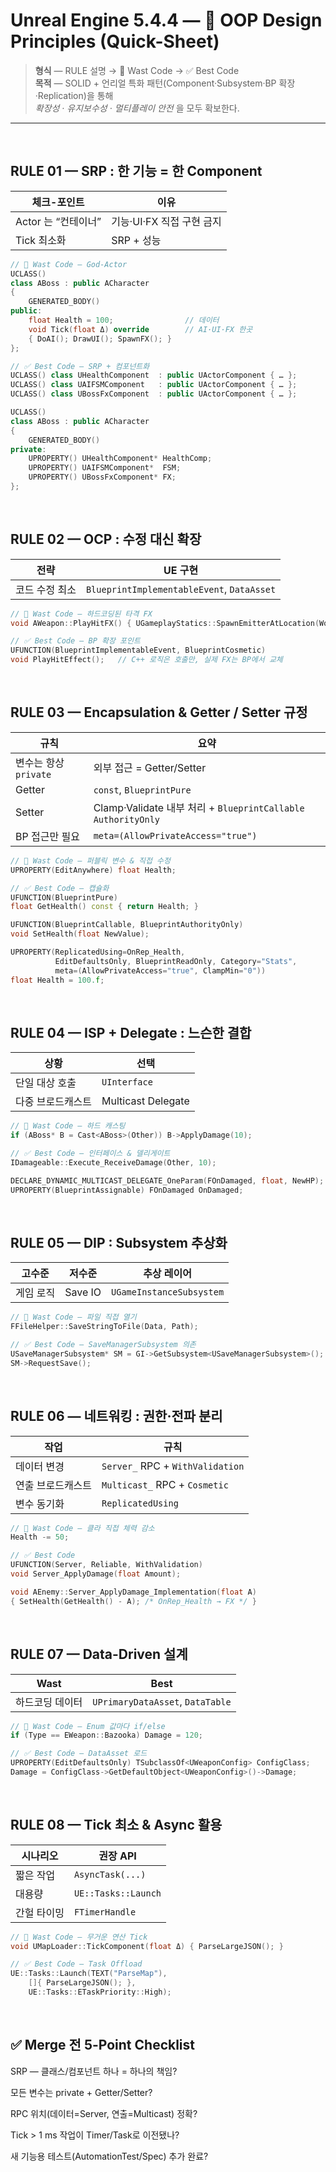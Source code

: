 # Unreal Engine 5.4.4 — 🧩 **OOP Design Principles (Quick-Sheet)** 
> **형식** — RULE 설명 → 🚫 Wast Code → ✅ Best Code  
> **목적** — SOLID + 언리얼 특화 패턴(Component·Subsystem·BP 확장·Replication)을 통해  
> *확장성 · 유지보수성 · 멀티플레이 안전* 을 모두 확보한다.

---
<br>

## RULE 01 — **SRP : 한 기능 = 한 Component**

| 체크-포인트 | 이유 |
|-------------|------|
| Actor 는 “컨테이너” | 기능·UI·FX 직접 구현 금지 |
| Tick 최소화 | SRP + 성능 |

```cpp
// 🚫 Wast Code — God-Actor
UCLASS()
class ABoss : public ACharacter
{
    GENERATED_BODY()
public:
    float Health = 100;                // 데이터
    void Tick(float Δ) override        // AI·UI·FX 한곳
    { DoAI(); DrawUI(); SpawnFX(); }
};

// ✅ Best Code — SRP + 컴포넌트화
UCLASS() class UHealthComponent  : public UActorComponent { … };
UCLASS() class UAIFSMComponent   : public UActorComponent { … };
UCLASS() class UBossFxComponent  : public UActorComponent { … };

UCLASS()
class ABoss : public ACharacter
{
    GENERATED_BODY()
private:
    UPROPERTY() UHealthComponent* HealthComp;
    UPROPERTY() UAIFSMComponent*  FSM;
    UPROPERTY() UBossFxComponent* FX;
};
```
<br>

## RULE 02 — OCP : 수정 대신 확장

| 전략       | UE 구현                                      |
| -------- | ------------------------------------------ |
| 코드 수정 최소 | `BlueprintImplementableEvent`, `DataAsset` |
 
```cpp
// 🚫 Wast Code — 하드코딩된 타격 FX
void AWeapon::PlayHitFX() { UGameplayStatics::SpawnEmitterAtLocation(World, FX, HitLoc); }

// ✅ Best Code — BP 확장 포인트
UFUNCTION(BlueprintImplementableEvent, BlueprintCosmetic)
void PlayHitEffect();   // C++ 로직은 호출만, 실제 FX는 BP에서 교체
```
<br>

## RULE 03 — Encapsulation & Getter / Setter 규정

| 규칙               | 요약                                                         |
| ---------------- | ---------------------------------------------------------- |
| 변수는 항상 `private` | 외부 접근 = Getter/Setter                                      |
| Getter           | `const`, `BlueprintPure`                                   |
| Setter           | Clamp·Validate 내부 처리 + `BlueprintCallable` `AuthorityOnly` |
| BP 접근만 필요        | `meta=(AllowPrivateAccess="true")`                         |

```cpp
// 🚫 Wast Code — 퍼블릭 변수 & 직접 수정
UPROPERTY(EditAnywhere) float Health;

// ✅ Best Code — 캡슐화
UFUNCTION(BlueprintPure)
float GetHealth() const { return Health; }

UFUNCTION(BlueprintCallable, BlueprintAuthorityOnly)
void SetHealth(float NewValue);

UPROPERTY(ReplicatedUsing=OnRep_Health,
          EditDefaultsOnly, BlueprintReadOnly, Category="Stats",
          meta=(AllowPrivateAccess="true", ClampMin="0"))
float Health = 100.f;
```
<br>

## RULE 04 — ISP + Delegate : 느슨한 결합

| 상황        | 선택                 |
| --------- | ------------------ |
| 단일 대상 호출  | `UInterface`       |
| 다중 브로드캐스트 | Multicast Delegate |

```cpp
// 🚫 Wast Code — 하드 캐스팅
if (ABoss* B = Cast<ABoss>(Other)) B->ApplyDamage(10);

// ✅ Best Code — 인터페이스 & 델리게이트
IDamageable::Execute_ReceiveDamage(Other, 10);

DECLARE_DYNAMIC_MULTICAST_DELEGATE_OneParam(FOnDamaged, float, NewHP);
UPROPERTY(BlueprintAssignable) FOnDamaged OnDamaged;
```
<br>

## RULE 05 — DIP : Subsystem 추상화

| 고수준   | 저수준     | 추상 레이어                   |
| ----- | ------- | ------------------------ |
| 게임 로직 | Save IO | `UGameInstanceSubsystem` |

```cpp
// 🚫 Wast Code — 파일 직접 열기
FFileHelper::SaveStringToFile(Data, Path);

// ✅ Best Code — SaveManagerSubsystem 의존
USaveManagerSubsystem* SM = GI->GetSubsystem<USaveManagerSubsystem>();
SM->RequestSave();
```
<br>

## RULE 06 — 네트워킹 : 권한·전파 분리

| 작업        | 규칙                               |
| --------- | -------------------------------- |
| 데이터 변경    | `Server_` RPC + `WithValidation` |
| 연출 브로드캐스트 | `Multicast_` RPC + `Cosmetic`    |
| 변수 동기화    | `ReplicatedUsing`                |

```cpp
// 🚫 Wast Code — 클라 직접 체력 감소
Health -= 50;

// ✅ Best Code
UFUNCTION(Server, Reliable, WithValidation)
void Server_ApplyDamage(float Amount);

void AEnemy::Server_ApplyDamage_Implementation(float A)
{ SetHealth(GetHealth() - A); /* OnRep_Health → FX */ }
```
<br>

## RULE 07 — Data-Driven 설계

| Wast     | Best                             |
| -------- | -------------------------------- |
| 하드코딩 데이터 | `UPrimaryDataAsset`, `DataTable` |

```cpp
// 🚫 Wast Code — Enum 값마다 if/else
if (Type == EWeapon::Bazooka) Damage = 120;

// ✅ Best Code — DataAsset 로드
UPROPERTY(EditDefaultsOnly) TSubclassOf<UWeaponConfig> ConfigClass;
Damage = ConfigClass->GetDefaultObject<UWeaponConfig>()->Damage;
```
<br>

## RULE 08 — Tick 최소 & Async 활용

| 시나리오   | 권장 API              |
| ------ | ------------------- |
| 짧은 작업  | `AsyncTask(...)`    |
| 대용량    | `UE::Tasks::Launch` |
| 간헐 타이밍 | `FTimerHandle`      |

```cpp
// 🚫 Wast Code — 무거운 연산 Tick
void UMapLoader::TickComponent(float Δ) { ParseLargeJSON(); }

// ✅ Best Code — Task Offload
UE::Tasks::Launch(TEXT("ParseMap"),
    []{ ParseLargeJSON(); },
    UE::Tasks::ETaskPriority::High);
```
<br>

## ✅ Merge 전 5-Point Checklist

SRP — 클래스/컴포넌트 하나 = 하나의 책임?

모든 변수는 private + Getter/Setter?

RPC 위치(데이터=Server, 연출=Multicast) 정확?

Tick > 1 ms 작업이 Timer/Task로 이전됐나?

새 기능용 테스트(AutomationTest/Spec) 추가 완료?

